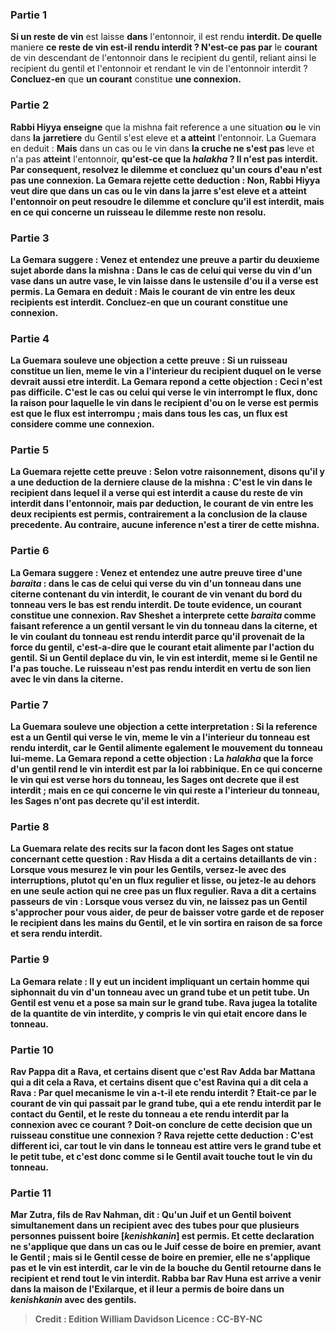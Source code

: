 
### Partie 1
<b>Si un reste de vin</b> est laisse <b>dans</b> l'entonnoir, il est rendu <b>interdit. De quelle</b> maniere <b>ce reste de vin est-il rendu interdit ? N'est-ce pas par</b> le <b>courant</b> de vin descendant de l'entonnoir dans le recipient du gentil, reliant ainsi le recipient du gentil et l'entonnoir et rendant le vin de l'entonnoir interdit ? <b>Concluez-en</b> que <b>un courant</b> constitue <b>une connexion.</b>

### Partie 2
<b>Rabbi Hiyya enseigne</b> que la mishna fait reference a une situation <b>ou</b> le vin dans <b>la</b> <b>jarretiere</b> du Gentil s'est eleve et <b>a atteint</b> l'entonnoir. La Guemara en deduit : <b>Mais</b> dans un cas ou le vin dans <b>la cruche ne s'est pas</b> leve et n'a pas <b>atteint</b> l'entonnoir, <b>qu'est-ce que la <i>halakha</i> ? Il n'est <b>pas</b> interdit. Par consequent, <b>resolvez</b> le dilemme et concluez <b>qu'un cours d'eau n'est pas une connexion.</b> La Gemara rejette cette deduction : <b>Non,</b> Rabbi Hiyya veut dire que dans un cas ou le vin dans la <b>jarre</b> s'est eleve et a <b>atteint</b> l'entonnoir <b>on peut resoudre</b> le dilemme et conclure <b>qu'il est interdit,</b> mais en ce qui concerne <b>un ruisseau le dilemme reste</b> non resolu.

### Partie 3
La Gemara suggere : <b>Venez</b> et <b>entendez</b> une preuve a partir du deuxieme sujet aborde dans la mishna : Dans le cas de <b>celui qui verse</b> du vin <b>d'un <b>vase</b> dans</b> un autre <b>vase,</b> le vin laisse dans le ustensile <b>d'ou il a verse</b> est <b>permis.</b> La Gemara en deduit : <b>Mais</b> le courant de vin <b>entre</b> les deux recipients <b>est interdit. Concluez-en</b> que <b>un courant</b> constitue <b>une connexion.</b>

### Partie 4
La Guemara souleve une objection a cette preuve : <b>Si un ruisseau</b> constitue <b>un lien, meme</b> le vin <b>a l'interieur du recipient</b> duquel on le verse <b>devrait aussi etre interdit.</b> La Gemara repond a cette objection : <b>Ceci</b> n'est <b>pas difficile.</b> C'est le cas <b>ou celui qui verse le vin <b>interrompt</b> le flux, donc la raison pour laquelle le vin dans le recipient d'ou on le verse est permis est que le flux est interrompu ; mais <b>dans tous les cas, un flux est</b> considere comme <b>une connexion.</b>

### Partie 5
La Guemara rejette cette preuve : <b>Selon votre raisonnement, disons</b> qu'il y a une deduction de <b>la derniere clause</b> de la mishna : <b>C'est</b> le vin dans le recipient <b>dans lequel il a verse qui</b> est <b>interdit</b> a cause du reste de vin interdit dans l'entonnoir, <b>mais</b> par deduction, le courant de vin <b>entre</b> les deux recipients <b>est permis,</b> contrairement a la conclusion de la clause precedente. <b>Au contraire, aucune</b> inference <b>n'est a tirer de cette</b> mishna.

### Partie 6
La Gemara suggere : <b>Venez</b> et <b>entendez</b> une autre preuve tiree d'une <i>baraita</i> : dans le cas de <b>celui qui verse</b> du vin <b>d'un tonneau dans</b> une <b>citerne</b> contenant du vin interdit, le <b>courant</b> de vin <b>venant du bord du tonneau vers le bas</b> est rendu <b>interdit.</b> De toute evidence, un courant constitue une connexion. <b>Rav Sheshet a interprete</b> cette <i>baraita</i> comme faisant reference a un gentil versant</b> le vin du tonneau dans la citerne, et le vin coulant du tonneau est rendu interdit <b>parce qu'il provenait</b> de la <b>force du gentil,</b> c'est-a-dire que le courant etait alimente par l'action du gentil. Si un Gentil deplace du vin, le vin est interdit, meme si le Gentil ne l'a pas touche. Le ruisseau n'est pas rendu interdit en vertu de son lien avec le vin dans la citerne.

### Partie 7
La Guemara souleve une objection a cette interpretation : <b>Si</b> la reference est a <b>un Gentil qui verse</b> le vin, <b>meme</b> le vin <b>a l'interieur du tonneau est rendu interdit,</b> car le Gentil alimente egalement le mouvement du tonneau lui-meme. La Gemara repond a cette objection : La <i>halakha</i> que <b>la force d'un gentil rend</b> le vin <b>interdit</b> est <b>par la loi rabbinique. </b> En ce qui concerne le vin <b>qui</b> est verse <b>hors</b> du tonneau, <b>les Sages ont decrete</b> que <b>il</b> est interdit ; mais en ce qui concerne le vin <b>qui</b> reste <b>a l'interieur</b> du tonneau, <b>les Sages n'ont pas decrete</b> qu'il est interdit.

### Partie 8
La Guemara relate des recits sur la facon dont les Sages ont statue concernant cette question : <b>Rav Hisda a dit a certains detaillants de vin : Lorsque vous mesurez le vin pour les Gentils, versez-le avec des interruptions,</b> plutot qu'en un flux regulier et lisse, <b>ou jetez-le</b> <b>au dehors</b> en une seule action qui ne cree pas un flux regulier. <b>Rava a dit a certains</b> <b>passeurs de vin : Lorsque vous versez du vin, ne laissez pas un Gentil s'approcher pour vous aider, de peur de baisser votre garde et de reposer</b> le recipient <b>dans</b> les mains du Gentil, <b>et</b> le vin <b>sortira en raison de sa force et sera rendu interdit.</b>

### Partie 9
La Gemara relate : Il y eut un incident impliquant <b>un certain homme qui siphonnait du vin</b> d'un tonneau <b>avec un grand tube et un petit tube. Un Gentil est venu</b> et a <b>pose sa main sur le grand tube. Rava jugea la totalite</b> de la quantite de <b>vin interdite,</b> y compris le vin qui etait encore dans le tonneau.

### Partie 10
<b>Rav Pappa dit a Rava, et certains disent</b> que c'est <b>Rav Adda bar Mattana</b> qui a dit cela <b>a Rava, et certains disent</b> que c'est <b>Ravina</b> qui a dit cela <b>a Rava : Par quel</b> mecanisme le vin a-t-il ete rendu interdit ? Etait-ce <b>par</b> le <b>courant</b> de vin qui passait par le grand tube, qui a ete rendu interdit par le contact du Gentil, et le reste du tonneau a ete rendu interdit par la connexion avec ce courant ? Doit-on <b>conclure de</b> cette decision que <b>un ruisseau</b> constitue <b>une connexion ?</b> Rava rejette cette deduction : <b>C'est different ici, car tout le vin</b> dans le tonneau <b>est attire vers le grand tube et le petit tube,</b> et c'est donc comme si le Gentil avait touche tout le vin du tonneau.

### Partie 11
<b>Mar Zutra, fils de Rav Nahman, dit :</b> Qu'un Juif et un Gentil boivent simultanement dans <b>un recipient avec des tubes pour que plusieurs personnes puissent boire [<i>kenishkanin</i>]</b> est <b>permis. Et cette declaration</b> ne s'applique que dans un cas <b>ou</b> le <b>Juif cesse</b> de boire <b>en premier,</b> avant le Gentil ; <b>mais</b> si le <b>Gentil cesse</b> de boire <b>en premier,</b> elle ne <b>s'applique pas</b> et le vin est interdit, car le vin de la bouche du Gentil retourne dans le recipient et rend tout le vin interdit. <b>Rabba bar Rav Huna est arrive</b> a venir <b>dans la maison de l'Exilarque,</b> et <b>il leur a permis de boire dans un <i>kenishkanin</i></b> avec des gentils.

>Credit : Edition William Davidson
>Licence : CC-BY-NC